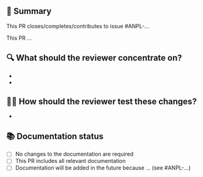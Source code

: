 <!-- The title of this PR should complete the sentence: “Merging this PR will ...” -->

## :memo: Summary
This PR closes/completes/contributes to issue #ANPL-...
<!-- Adding the issue number above will automatically link it to our Jira board -->

This PR ...
<!-- Give a brief description here. Is it a version bump, bugfix, documentation, major change, something else?
What changes have you made, and why? -->

## :mag: What should the reviewer concentrate on?
- <!-- Quick check only (for e.g. version bump) -->
- <!-- Feedback on specific parts of the code -->

## :technologist: How should the reviewer test these changes?
- <!-- Give a step-by-step guide here -->

## :books: Documentation status
<!-- If documentation is left until later, you must explain why and create a ticket for it -->
- [ ] No changes to the documentation are required
- [ ] This PR includes all relevant documentation
- [ ] Documentation will be added in the future because ... (see #ANPL-...)

